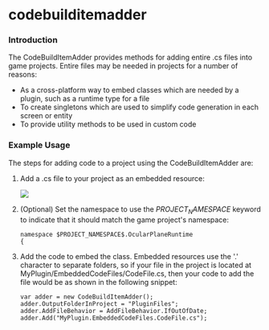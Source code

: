 # codebuilditemadder

### Introduction

The CodeBuildItemAdder  provides methods for adding entire .cs files into game projects.  Entire files may be needed in projects for a number of reasons:

* As a cross-platform way to embed classes which are needed by a plugin, such as a runtime type for a file
* To create singletons which are used to simplify code generation in each screen or entity
* To provide utility methods to be used in custom code

### Example Usage

The steps for adding code to a project using the CodeBuildItemAdder  are:

1.  Add a .cs file to your project as an embedded resource:

    ![](../../../../../media/2016-04-img_571b83de50fd8.png)
2.  (Optional) Set the namespace to use the $PROJECT_NAMESPACE$  keyword to indicate that it should match the game project's namespace:

    ```lang:c#
    namespace $PROJECT_NAMESPACE$.OcularPlaneRuntime
    {
    ```
3.  Add the code to embed the class. Embedded resources use the '.' character to separate folders, so if your file in the project is located at MyPlugin/EmbeddedCodeFiles/CodeFile.cs, then your code to add the file would be as shown in the following snippet:

    ```lang:c#
    var adder = new CodeBuildItemAdder();
    adder.OutputFolderInProject = "PluginFiles";
    adder.AddFileBehavior = AddFileBehavior.IfOutOfDate;
    adder.Add("MyPlugin.EmbeddedCodeFiles.CodeFile.cs");
    ```

    &#x20;
